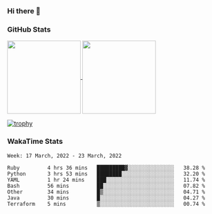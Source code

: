 ### Hi there 👋

### GitHub Stats

<a href="https://github.com/anuraghazra/github-readme-stats">
  <img align="center" height="170px" src="https://github-readme-stats.vercel.app/api/top-langs/?username=tksfjt1024&layout=compact&count_private=true&show_icons=true&show_icons=true&theme=graywhite" />
</a>
<a href="https://github.com/anuraghazra/github-readme-stats">
  <img align="center" height="170px" src="https://github-readme-stats.vercel.app/api?username=tksfjt1024&count_private=true&show_icons=true&show_icons=true&theme=graywhite" />
</a>

[![trophy](https://github-profile-trophy.vercel.app/?username=tksfjt1024)](https://github.com/ryo-ma/github-profile-trophy)

### WakaTime Stats

<!--START_SECTION:waka-->
```text
Week: 17 March, 2022 - 23 March, 2022

Ruby         4 hrs 36 mins   █████████▓░░░░░░░░░░░░░░░   38.28 % 
Python       3 hrs 53 mins   ████████░░░░░░░░░░░░░░░░░   32.20 % 
YAML         1 hr 24 mins    ███░░░░░░░░░░░░░░░░░░░░░░   11.74 % 
Bash         56 mins         ██░░░░░░░░░░░░░░░░░░░░░░░   07.82 % 
Other        34 mins         █▒░░░░░░░░░░░░░░░░░░░░░░░   04.71 % 
Java         30 mins         █░░░░░░░░░░░░░░░░░░░░░░░░   04.27 % 
Terraform    5 mins          ▒░░░░░░░░░░░░░░░░░░░░░░░░   00.74 % 
```
<!--END_SECTION:waka-->
